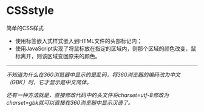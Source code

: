 # CSSstyle
简单的CSS样式
 
 * 使用<style></style>标签嵌入式样式嵌入到HTML文件的头部<head></head>标记内；
 * 使用JavaScript实现了将鼠标放在指定的区域内，则那个区域的颜色改变，鼠标离开，则该区域变回原来的颜色。
 * * *
 

 *不知道为什么在360浏览器中显示的是乱码，将360浏览器的编码改为中文（GBK）时，它才显示是中文简体。*
 
 *还有一种方法就是，直接修改代码中的头文件将charset=utf-8修改为charset=gbk就可以直接在360浏览器中显示汉语了。*
 
 
